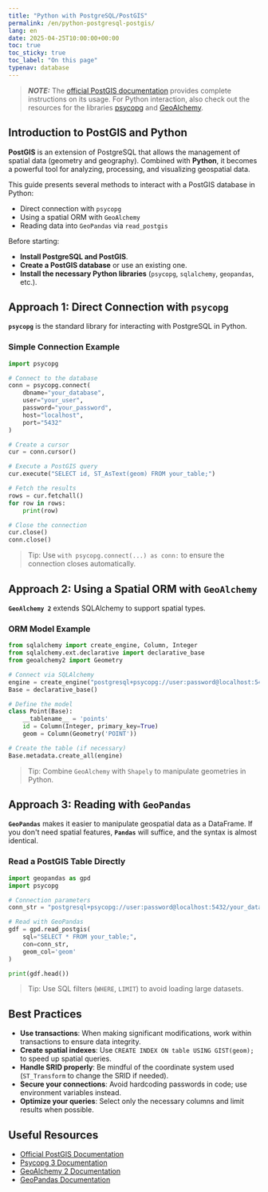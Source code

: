 ```yaml
---
title: "Python with PostgreSQL/PostGIS"
permalink: /en/python-postgresql-postgis/
lang: en
date: 2025-04-25T10:00:00+00:00
toc: true
toc_sticky: true
toc_label: "On this page"
typenav: database
---
```


> **_NOTE:_** The [official PostGIS documentation](https://postgis.net/documentation/) provides complete instructions on its usage. For Python interaction, also check out the resources for the libraries [psycopg](https://www.psycopg.org/) and [GeoAlchemy](https://geoalchemy-2.readthedocs.io/en/latest/).

## Introduction to PostGIS and Python

**PostGIS** is an extension of PostgreSQL that allows the management of spatial data (geometry and geography). Combined with **Python**, it becomes a powerful tool for analyzing, processing, and visualizing geospatial data.

This guide presents several methods to interact with a PostGIS database in Python:
- Direct connection with `psycopg`
- Using a spatial ORM with `GeoAlchemy`
- Reading data into `GeoPandas` via `read_postgis`

Before starting:
- **Install PostgreSQL and PostGIS**.
- **Create a PostGIS database** or use an existing one.
- **Install the necessary Python libraries** (`psycopg`, `sqlalchemy`, `geopandas`, etc.).

## Approach 1: Direct Connection with `psycopg`

**`psycopg`** is the standard library for interacting with PostgreSQL in Python.

### Simple Connection Example

```python
import psycopg

# Connect to the database
conn = psycopg.connect(
    dbname="your_database",
    user="your_user",
    password="your_password",
    host="localhost",
    port="5432"
)

# Create a cursor
cur = conn.cursor()

# Execute a PostGIS query
cur.execute("SELECT id, ST_AsText(geom) FROM your_table;")

# Fetch the results
rows = cur.fetchall()
for row in rows:
    print(row)

# Close the connection
cur.close()
conn.close()
```

> Tip: Use `with psycopg.connect(...) as conn:` to ensure the connection closes automatically.

## Approach 2: Using a Spatial ORM with `GeoAlchemy`

**`GeoAlchemy 2`** extends SQLAlchemy to support spatial types.

### ORM Model Example

```python
from sqlalchemy import create_engine, Column, Integer
from sqlalchemy.ext.declarative import declarative_base
from geoalchemy2 import Geometry

# Connect via SQLAlchemy
engine = create_engine("postgresql+psycopg://user:password@localhost:5432/your_database")
Base = declarative_base()

# Define the model
class Point(Base):
    __tablename__ = 'points'
    id = Column(Integer, primary_key=True)
    geom = Column(Geometry('POINT'))

# Create the table (if necessary)
Base.metadata.create_all(engine)
```

> Tip: Combine `GeoAlchemy` with `Shapely` to manipulate geometries in Python.

## Approach 3: Reading with `GeoPandas`

**`GeoPandas`** makes it easier to manipulate geospatial data as a DataFrame. If you don't need spatial features, **`Pandas`** will suffice, and the syntax is almost identical.

### Read a PostGIS Table Directly

```python
import geopandas as gpd
import psycopg

# Connection parameters
conn_str = "postgresql+psycopg://user:password@localhost:5432/your_database"

# Read with GeoPandas
gdf = gpd.read_postgis(
    sql="SELECT * FROM your_table;",
    con=conn_str,
    geom_col='geom'
)

print(gdf.head())
```

> Tip: Use SQL filters (`WHERE`, `LIMIT`) to avoid loading large datasets.

## Best Practices

- **Use transactions**: When making significant modifications, work within transactions to ensure data integrity.
- **Create spatial indexes**: Use `CREATE INDEX ON table USING GIST(geom);` to speed up spatial queries.
- **Handle SRID properly**: Be mindful of the coordinate system used (`ST_Transform` to change the SRID if needed).
- **Secure your connections**: Avoid hardcoding passwords in code; use environment variables instead.
- **Optimize your queries**: Select only the necessary columns and limit results when possible.

## Useful Resources

- [Official PostGIS Documentation](https://postgis.net/documentation/)
- [Psycopg 3 Documentation](https://www.psycopg.org/psycopg3/docs/)
- [GeoAlchemy 2 Documentation](https://geoalchemy-2.readthedocs.io/en/latest/)
- [GeoPandas Documentation](https://geopandas.org/en/stable/)